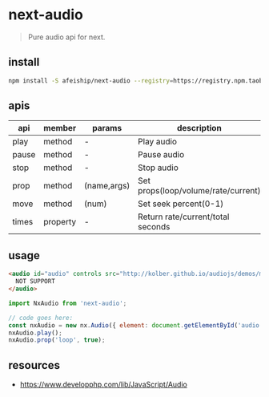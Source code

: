 # next-audio
> Pure audio api for next.

## install
```bash
npm install -S afeiship/next-audio --registry=https://registry.npm.taobao.org
```

## apis
| api   | member   | params      | description                         |
| ----- | -------- | ----------- | ----------------------------------- |
| play  | method   | -           | Play audio                          |
| pause | method   | -           | Pause audio                         |
| stop  | method   | -           | Stop audio                          |
| prop  | method   | (name,args) | Set props(loop/volume/rate/current) |
| move  | method   | (num)       | Set seek percent(0-1)               |
| times | property | -           | Return rate/current/total seconds   |

## usage
```html
<audio id="audio" controls src="http://kolber.github.io/audiojs/demos/mp3/juicy.mp3">
  NOT SUPPORT
</audio>
```

```js
import NxAudio from 'next-audio';

// code goes here:
const nxAudio = new nx.Audio({ element: document.getElementById('audio') });
nxAudio.play();
nxAudio.prop('loop', true);
```

## resources
- https://www.developphp.com/lib/JavaScript/Audio
